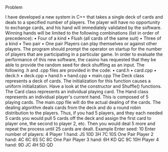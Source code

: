 Problem

I have developed a new system in C++ that takes a single deck of cards and deals to a specified number of players. The player will have no opportunity to exchange cards, and his hand will immediately validated by the software. Winning hands will be limited to the following combinations (list in order of precedence):
•	Four of a kind
•	Flush (all cards of the same suit)
•	Three of a kind
•	Two pair
•	One pair
Players can play themselves or against other players. The program should prompt the operator on startup for the number of players that are participating in a particular game. In order to evaluate the performance of this new software, the casino has requested that they be able to provide the random seed for deck shuffling as an input. The following .h and .cpp files are provided in the code:
•	card.h
•	card.cpp
•	deck.h
•	deck.cpp
•	hand.h
•	hand.cpp
•	main.cpp
The Deck class represents a deck of cards. The initialization for this function causes a uniform initialization. Have a look at the constructor and Shuffle() functions.
The Card class represents an individual playing card. 
The Hand class represents an individual player's current hand. This is composed of 5 playing cards. 
The main.cpp file will do the actual dealing of the cards. The dealing algorithm deals cards from the deck and do a round robin distribution to the players. Thus, if you had 5 players, and they each needed 5 cards you would pull 5 cards off the deck and assign the first card to player one, the second to player 2, etc. Then you would deal 5 more and repeat the process until 25 cards are dealt.
Example
Enter seed: 10
Enter number of players: 4
Player 1 hand:   JS 10D  3H  7C 10S   One Pair
Player 2 hand:   4C  6C  6S  5C  8C   One Pair
Player 3 hand:   6H  KD  QC  9C 10H
Player 4 hand:   9D  JC  4H  5D  QD

